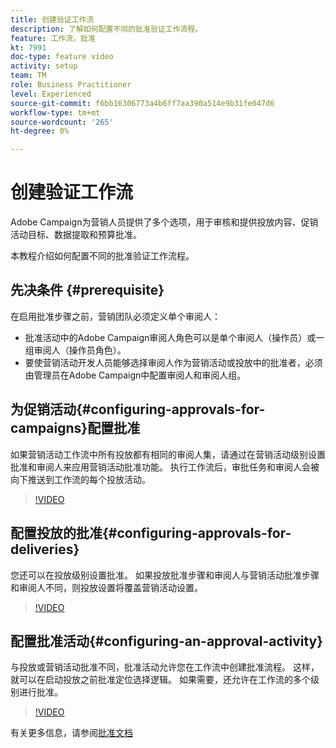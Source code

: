 ```yaml
---
title: 创建验证工作流
description: 了解如何配置不同的批准验证工作流程。
feature: 工作流，批准
kt: 7991
doc-type: feature video
activity: setup
team: TM
role: Business Practitioner
level: Experienced
source-git-commit: f6bb16306773a4b6ff7aa390a514e9b31fe047d6
workflow-type: tm+mt
source-wordcount: '265'
ht-degree: 0%

---
```



# 创建验证工作流

Adobe Campaign为营销人员提供了多个选项，用于审核和提供投放内容、促销活动目标、数据提取和预算批准。

本教程介绍如何配置不同的批准验证工作流程。

## 先决条件 {#prerequisite}

在启用批准步骤之前，营销团队必须定义单个审阅人：

* 批准活动中的Adobe Campaign审阅人角色可以是单个审阅人（操作员）或一组审阅人（操作员角色）。
* 要使营销活动开发人员能够选择审阅人作为营销活动或投放中的批准者，必须由管理员在Adobe Campaign中配置审阅人和审阅人组。

## 为促销活动{#configuring-approvals-for-campaigns}配置批准

如果营销活动工作流中所有投放都有相同的审阅人集，请通过在营销活动级别设置批准和审阅人来应用营销活动批准功能。 执行工作流后，审批任务和审阅人会被向下推送到工作流的每个投放活动。

>[!VIDEO](https://video.tv.adobe.com/v/25175?quality=12)

## 配置投放的批准{#configuring-approvals-for-deliveries}

您还可以在投放级别设置批准。 如果投放批准步骤和审阅人与营销活动批准步骤和审阅人不同，则投放设置将覆盖营销活动设置。

>[!VIDEO](https://video.tv.adobe.com/v/25176?quality=12)

## 配置批准活动{#configuring-an-approval-activity}

与投放或营销活动批准不同，批准活动允许您在工作流中创建批准流程。 这样，就可以在启动投放之前批准定位选择逻辑。 如果需要，还允许在工作流的多个级别进行批准。

>[!VIDEO](https://video.tv.adobe.com/v/25174?quality=12)

有关更多信息，请参阅[批准文档](https://experienceleague.adobe.com/docs/campaign-classic/using/automating-with-workflows/flow-control-activities/approval.html)
